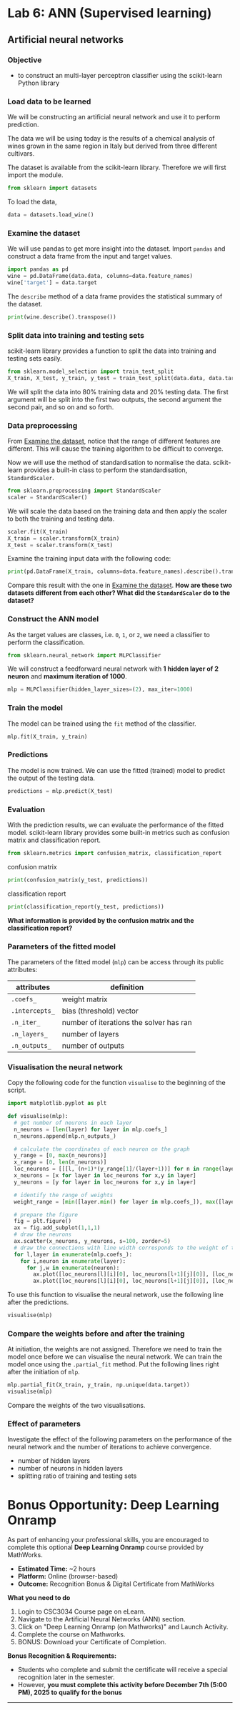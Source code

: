 # Lab 6: ANN (Supervised learning)

## Artificial neural networks

### Objective

- to construct an multi-layer perceptron classifier using the scikit-learn Python library

### Load data to be learned

We will be constructing an artificial neural network and use it to perform prediction.

The data we will be using today is the results of a chemical analysis of wines grown in the same region in Italy but derived from three different cultivars.

The dataset is available from the scikit-learn library. Therefore we will first import the module.
```python
from sklearn import datasets
```

To load the data, 
```python
data = datasets.load_wine()
```

### Examine the dataset

We will use pandas to get more insight into the dataset. Import `pandas` and construct a data frame from the input and target values.

```python
import pandas as pd
wine = pd.DataFrame(data.data, columns=data.feature_names)
wine['target'] = data.target
```

The `describe` method of a data frame provides the statistical summary of the dataset.

```python
print(wine.describe().transpose())
```

### Split data into training and testing sets

scikit-learn library provides a function to split the data into training and testing sets easily. 

```python
from sklearn.model_selection import train_test_split
X_train, X_test, y_train, y_test = train_test_split(data.data, data.target, train_size=0.8)
```

We will split the data into 80% training data and 20% testing data. The first argument will be split into the first two outputs, the second argument the second pair, and so on and so forth.

### Data preprocessing

From [Examine the dataset](#examine-the-dataset), notice that the range of different features are different. This will cause the training algorithm to be difficult to converge. 

Now we will use the method of standardisation to normalise the data. scikit-learn provides a built-in class to perform the standardisation, `StandardScaler`.

```python
from sklearn.preprocessing import StandardScaler
scaler = StandardScaler()
```

We will scale the data based on the training data and then apply the scaler to both the training and testing data.

```python
scaler.fit(X_train)
X_train = scaler.transform(X_train)
X_test = scaler.transform(X_test)
```

Examine the training input data with the following code:

```python
print(pd.DataFrame(X_train, columns=data.feature_names).describe().transpose())
```

Compare this result with the one in [Examine the dataset](#examine-the-dataset). **How are these two datasets different from each other? What did the `StandardScaler` do to the dataset?**

### Construct the ANN model

As the target values are classes, i.e. `0`, `1`, or `2`, we need a classifier to perform the classification. 

```python
from sklearn.neural_network import MLPClassifier
```

We will construct a feedforward neural network with **1 hidden layer of 2 neuron** and **maximum iteration of 1000**.

```python
mlp = MLPClassifier(hidden_layer_sizes=(2), max_iter=1000)
```

### Train the model

The model can be trained using the `fit` method of the classifier. 

```python
mlp.fit(X_train, y_train)
```

### Predictions

The model is now trained. We can use the fitted (trained) model to predict the output of the testing data.

```python
predictions = mlp.predict(X_test)
```

### Evaluation

With the prediction results, we can evaluate the performance of the fitted model. scikit-learn library provides some built-in metrics such as confusion matrix and classification report.

```python
from sklearn.metrics import confusion_matrix, classification_report
```

confusion matrix
```python
print(confusion_matrix(y_test, predictions))
```

classification report
```python
print(classification_report(y_test, predictions))
```

**What information is provided by the confusion matrix and the classification report?**

### Parameters of the fitted model

The parameters of the fitted model (`mlp`) can be access through its public attributes:

| attributes | definition |
|------------|------------|
| `.coefs_`  | weight matrix |
| `.intercepts_` | bias (threshold) vector |
| `.n_iter_` | number of iterations the solver has ran |
| `.n_layers_` | number of layers |
| `.n_outputs_` | number of outputs |

### Visualisation the neural network

Copy the following code for the function `visualise` to the beginning of the script.

```python
import matplotlib.pyplot as plt

def visualise(mlp):
  # get number of neurons in each layer
  n_neurons = [len(layer) for layer in mlp.coefs_]
  n_neurons.append(mlp.n_outputs_)

  # calculate the coordinates of each neuron on the graph
  y_range = [0, max(n_neurons)]
  x_range = [0, len(n_neurons)]
  loc_neurons = [[[l, (n+1)*(y_range[1]/(layer+1))] for n in range(layer)] for l,layer in enumerate(n_neurons)]
  x_neurons = [x for layer in loc_neurons for x,y in layer]
  y_neurons = [y for layer in loc_neurons for x,y in layer]

  # identify the range of weights
  weight_range = [min([layer.min() for layer in mlp.coefs_]), max([layer.max() for layer in mlp.coefs_])]

  # prepare the figure
  fig = plt.figure()
  ax = fig.add_subplot(1,1,1)
  # draw the neurons
  ax.scatter(x_neurons, y_neurons, s=100, zorder=5)
  # draw the connections with line width corresponds to the weight of the connection
  for l,layer in enumerate(mlp.coefs_):
    for i,neuron in enumerate(layer):
      for j,w in enumerate(neuron):
        ax.plot([loc_neurons[l][i][0], loc_neurons[l+1][j][0]], [loc_neurons[l][i][1], loc_neurons[l+1][j][1]], 'white', linewidth=((w-weight_range[0])/(weight_range[1]-weight_range[0])*5+0.2)*1.2)
        ax.plot([loc_neurons[l][i][0], loc_neurons[l+1][j][0]], [loc_neurons[l][i][1], loc_neurons[l+1][j][1]], 'grey', linewidth=(w-weight_range[0])/(weight_range[1]-weight_range[0])*5+0.2)
```

To use this function to visualise the neural network, use the following line after the predictions.

```python
visualise(mlp)
```

### Compare the weights before and after the training

At initiation, the weights are not assigned. Therefore we need to train the model once before we can visualise the neural network. We can train the model once using the `.partial_fit` method. Put the following lines right after the initiation of `mlp`.

```python
mlp.partial_fit(X_train, y_train, np.unique(data.target))
visualise(mlp)
```

Compare the weights of the two visualisations.

### Effect of parameters

Investigate the effect of the following parameters on the performance of the neural network and the number of iterations to achieve convergence.

- number of hidden layers
- number of neurons in hidden layers
- splitting ratio of training and testing sets

# Bonus Opportunity: Deep Learning Onramp 

As part of enhancing your professional skills, you are encouraged to complete this optional **Deep Learning Onramp** course provided by MathWorks.

- **Estimated Time:** ~2 hours
- **Platform:** Online (browser-based)
- **Outcome:** Recognition Bonus & Digital Certificate from MathWorks

**What you need to do**

1. Login to CSC3034 Course page on eLearn.
2. Navigate to the Artificial Neural Networks (ANN) section. 
4. Click on "Deep Learning Onramp (on Mathworks)" and Launch Activity. 
5. Complete the course on Mathworks.
3. BONUS: Download your Certificate of Completion.

**Bonus Recognition & Requirements:**

- Students who complete and submit the certificate will receive a special recognition later in the semester.
- However, **you must complete this activity before December 7th (5:00 PM), 2025 to qualify for the bonus**

---

